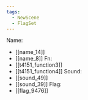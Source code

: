 ```yaml
---
tags:
  - NewScene
  - FlagSet
---
```

Name:
- [[name_14]]
- [[name_8]]
Fn:
- [[t4151_function3]]
- [[t4151_function4]]
Sound:
- [[sound_49]]
- [[sound_39]]
Flag:
- [[flag_9476]]
